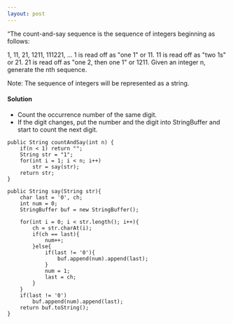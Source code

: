 ```yaml
---
layout: post
---
```


“The count-and-say sequence is the sequence of integers beginning as follows:

1, 11, 21, 1211, 111221, ...
1 is read off as "one 1" or 11.
11 is read off as "two 1s" or 21.
21 is read off as "one 2, then one 1" or 1211.
Given an integer n, generate the nth sequence.

Note: The sequence of integers will be represented as a string.

#### Solution

- Count the occurrence number of the same digit.
- If the digit changes, put the number and the digit into StringBuffer and start to count the next digit.

```
public String countAndSay(int n) {
    if(n < 1) return "";
    String str = "1";
    for(int i = 1; i < n; i++)
        str = say(str);
    return str;
}   
    
public String say(String str){
    char last = '0', ch;
    int num = 0;
    StringBuffer buf = new StringBuffer();
    
    for(int i = 0; i < str.length(); i++){
        ch = str.charAt(i);
        if(ch == last){
            num++;
        }else{
            if(last != '0'){
                buf.append(num).append(last);
            }
            num = 1;
            last = ch;
        }
    }
    if(last != '0')
        buf.append(num).append(last);
    return buf.toString();
}
```
